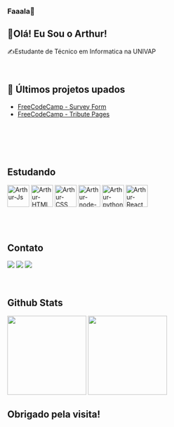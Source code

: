### Faaala🤙

## 🐉Olá! Eu Sou o Arthur!

✍Estudante de Técnico em Informatica na UNIVAP

<br>

## 🚀 Últimos projetos upados
- [FreeCodeCamp - Survey Form](https://github.com/arthurhscroliveira/Freecodecamp-Projects/tree/main/Survey%20form)
- [FreeCodeCamp - Tribute Pages](https://github.com/arthurhscroliveira/Freecodecamp-Projects/tree/main/Tribute%20Page)


<br>
<br>
<br>
<div style="display: inline_block"><br>
  <h2>Estudando</h2>
  <img align="center" alt="Arthur-Js" height="50" width="50" src="https://cdn.jsdelivr.net/gh/devicons/devicon/icons/javascript/javascript-original.svg">
  <img align="center" alt="Arthur-HTML" height="50" width="50" src="https://cdn.jsdelivr.net/gh/devicons/devicon/icons/html5/html5-original.svg" />
  <img align="center" alt="Arthur-CSS" height="50" width="50" src="https://cdn.jsdelivr.net/gh/devicons/devicon/icons/css3/css3-original.svg">
  <img align="center" alt="Arthur-node-js" height="50" width="50" src="https://cdn.jsdelivr.net/gh/devicons/devicon/icons/nodejs/nodejs-original-wordmark.svg">
  <img align="center" alt="Arthur-python" height="50" width="50" src="https://cdn.jsdelivr.net/gh/devicons/devicon/icons/python/python-original.svg">
  <img align="center" alt="Arthur-React" height="50" width="50" src="https://cdn.jsdelivr.net/gh/devicons/devicon/icons/react/react-original-wordmark.svg">
</div>
<br>
<br>
<br>
<h2>Contato</h2>
<div style="display: inline">
  <a href="https://www.instagram.com/arthur.oliveira_dev/?hl=pt-br" target="_blank"><img src="https://img.shields.io/badge/-Instagram-%23E4405F?style=for-the-badge&logo=instagram&logoColor=white" target="_blank"></a>
  <a href = "mailto:arthur.h.s.c.r.deoliveira@gmail.com"><img src="https://img.shields.io/badge/-Gmail-%23333?style=for-the-badge&logo=gmail&logoColor=white" target="_blank"></a>
  <a href="https://www.linkedin.com/in/arthur-h-s-c-r-oliveira-5b60911b6/" target="_blank"><img src="https://img.shields.io/badge/-LinkedIn-%230077B5?style=for-the-badge&logo=linkedin&logoColor=white"></a> 
</div>  
<br>
<br>
<br>
<h2>Github Stats</h2>
<div align="left" style="display:inline;">
  <img height="180em" src="https://github-readme-stats.vercel.app/api?username=arthurhscroliveira&show_icons=true&theme=github_dark&include_all_commits=true&count_private=true"/>
  <img height="180em" src="https://github-readme-stats.vercel.app/api/top-langs/?username=arthurhscroliveira&layout=compact&langs_count=7&theme=github_dark"/>
</div>


<h2>Obrigado pela visita!</h2>       
